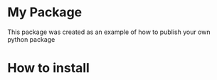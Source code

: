 # My Package 
This package was created as an example  of how  to publish  your own python package 

# How to install
